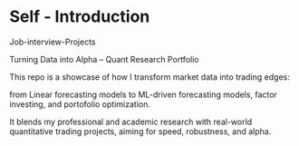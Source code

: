 # Self - Introduction




Job-interview-Projects

Turning Data into Alpha – Quant Research Portfolio

This repo is a showcase of how I transform market data into trading edges:

from Linear forecasting models to ML-driven forecasting models, factor investing, and portofolio optimization.

It blends my professional and academic research with real-world quantitative trading projects, aiming for speed, robustness, and alpha.

